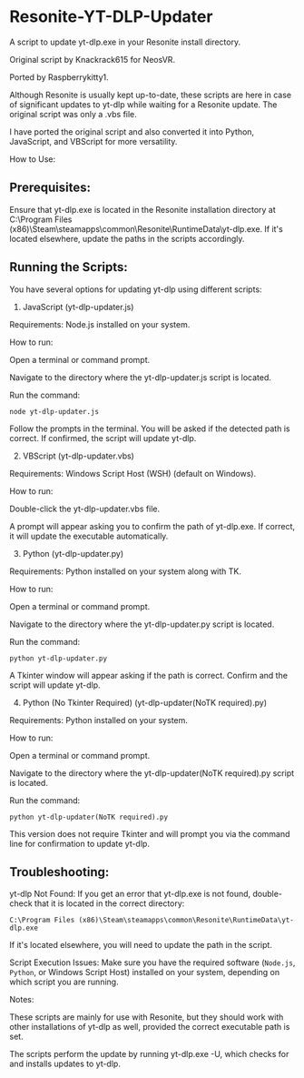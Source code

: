 

# Resonite-YT-DLP-Updater

A script to update yt-dlp.exe in your Resonite install directory.

Original script by Knackrack615 for NeosVR.

Ported by Raspberrykitty1.

Although Resonite is usually kept up-to-date, these scripts are here in case of significant updates to yt-dlp while waiting for a Resonite update.
The original script was only a .vbs file.

I have ported the original script and also converted it into Python, JavaScript, and VBScript for more versatility.

How to Use:

## Prerequisites:

Ensure that yt-dlp.exe is located in the Resonite installation directory at C:\Program Files (x86)\Steam\steamapps\common\Resonite\RuntimeData\yt-dlp.exe. If it's located elsewhere, update the paths in the scripts accordingly.

## Running the Scripts:

You have several options for updating yt-dlp using different scripts:

1. JavaScript (yt-dlp-updater.js)

Requirements: Node.js installed on your system.

How to run:

Open a terminal or command prompt.

Navigate to the directory where the yt-dlp-updater.js script is located.

Run the command:

```node yt-dlp-updater.js```

Follow the prompts in the terminal. You will be asked if the detected path is correct. If confirmed, the script will update yt-dlp.



2. VBScript (yt-dlp-updater.vbs)

Requirements: Windows Script Host (WSH) (default on Windows).

How to run:

Double-click the yt-dlp-updater.vbs file.

A prompt will appear asking you to confirm the path of yt-dlp.exe. If correct, it will update the executable automatically.



3. Python (yt-dlp-updater.py)

Requirements: Python installed on your system along with TK. 

How to run:

Open a terminal or command prompt.

Navigate to the directory where the yt-dlp-updater.py script is located.

Run the command:

```python yt-dlp-updater.py```

A Tkinter window will appear asking if the path is correct. Confirm and the script will update yt-dlp.

4. Python (No Tkinter Required) (yt-dlp-updater(NoTK required).py)

Requirements: Python installed on your system.

How to run:

Open a terminal or command prompt.

Navigate to the directory where the yt-dlp-updater(NoTK required).py script is located.

Run the command:

```python yt-dlp-updater(NoTK required).py```

This version does not require Tkinter and will prompt you via the command line for confirmation to update yt-dlp.

## Troubleshooting:

yt-dlp Not Found:
If you get an error that yt-dlp.exe is not found, double-check that it is located in the correct directory:

`C:\Program Files (x86)\Steam\steamapps\common\Resonite\RuntimeData\yt-dlp.exe`

If it's located elsewhere, you will need to update the path in the script.

Script Execution Issues:
Make sure you have the required software (`Node.js`, `Python`, or Windows Script Host) installed on your system, depending on which script you are running.


Notes:

These scripts are mainly for use with Resonite, but they should work with other installations of yt-dlp as well, provided the correct executable path is set.

The scripts perform the update by running yt-dlp.exe -U, which checks for and installs updates to yt-dlp.
